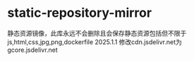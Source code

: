 # static-repository-mirror
静态资源镜像，此库永远不会删除且会保存静态资源包括但不限于js,html,css,jpg,png,dockerfile
2025.1.1
修改cdn.jsdelivr.net为gcore.jsdelivr.net
